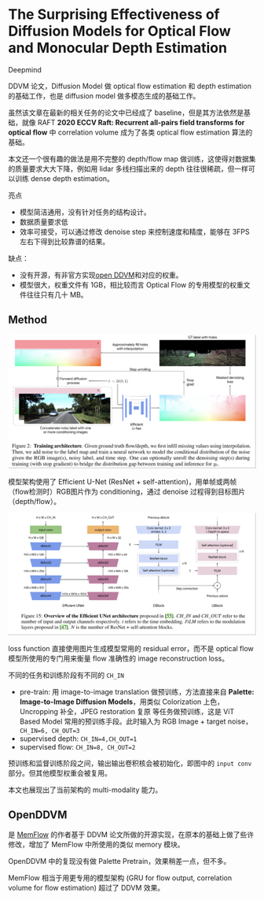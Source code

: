 # The Surprising Effectiveness of Diffusion Models for Optical Flow and Monocular Depth Estimation

Deepmind

DDVM 论文，Diffusion Model 做 optical flow estimation 和 depth estimation 的基础工作，也是 diffusion model 做多模态生成的基础工作。

虽然该文章在最新的相关任务的论文中已经成了 baseline，但是其方法依然是基础，就像 RAFT **2020 ECCV Raft: Recurrent all-pairs field transforms for optical flow** 中 correlation volume 成为了各类 optical flow estimation 算法的基础。

本文还一个很有趣的做法是用不完整的 depth/flow map 做训练，这使得对数据集的质量要求大大下降，例如用 lidar 多线扫描出来的 depth 往往很稀疏，但一样可以训练 dense depth estimation。

亮点

- 模型简洁通用，没有针对任务的结构设计。
- 数据质量要求低
- 效率可接受，可以通过修改 denoise step 来控制速度和精度，能够在 3FPS 左右下得到比较靠谱的结果。

缺点：

- 没有开源，有非官方实现[open DDVM](https://github.com/DQiaole/FlowDiffusion_pytorch)和对应的权重。
- 模型很大，权重文件有 1GB，相比较而言 Optical Flow 的专用模型的权重文件往往只有几十 MB。

## Method

![DDVM](../imgs/DDVM.png)

模型架构使用了 Efficient U-Net (ResNet + self-attention)，用单帧或两帧（flow检测时）RGB图片作为 conditioning，通过 denoise 过程得到目标图片（depth/flow）。

![EfficientUNet](../imgs/EfficientNet.png)

loss function 直接使用图片生成模型常用的 residual error，而不是 optical flow 模型所使用的专门用来衡量 flow 准确性的 image reconstruction loss。

不同的任务和训练阶段有不同的 `CH_IN`

- pre-train: 用 image-to-image translation 做预训练，方法直接来自 **Palette: Image-to-Image Diffusion Models**，用类似 Colorization 上色，Uncropping 补全，JPEG restoration 复原 等任务做预训练，这是 ViT Based Model 常用的预训练手段。此时输入为 RGB Image + target noise，`CH_IN=6, CH_OUT=3`
- supervised depth: `CH_IN=4,CH_OUT=1`
- supervised flow: `CH_IN=8, CH_OUT=2`

预训练和监督训练阶段之间，输出输出卷积核会被初始化，即图中的 `input conv` 部分。但其他模型权重会被复用。

本文也展现出了当前架构的 multi-modality 能力。

## OpenDDVM

是 [MemFlow](../Next_Best_View/[2024%20CVPR]%20Memflow%20Optical%20flow%20estimation%20and%20prediction%20with%20memory.md) 的作者基于 DDVM 论文所做的开源实现，在原本的基础上做了些许修改，增加了 MemFlow 中所使用的类似 memory 模块。

OpenDDVM 中的复现没有做 Palette Pretrain，效果稍差一点，但不多。

MemFlow 相当于用更专用的模型架构 (GRU for flow output, correlation volume for flow estimation) 超过了 DDVM 效果。
